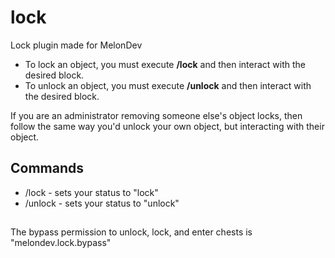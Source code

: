 # lock
Lock plugin made for MelonDev

- To lock an object, you must execute <b>/lock</b> and then interact with the desired block. 
- To unlock an object, you must execute <b>/unlock</b> and then interact with the desired block.

If you are an administrator removing someone else's object locks, then follow the same way
you'd unlock your own object, but interacting with their object.

## Commands
- /lock - sets your status to "lock"
- /unlock - sets your status to "unlock"

## 
The bypass permission to unlock, lock, and enter chests is "melondev.lock.bypass"